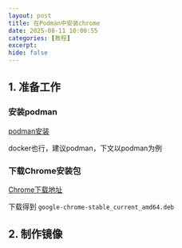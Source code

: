 ```yaml
---
layout: post
title: 在Podman中安装chrome
date: 2025-08-11 10:00:55
categories: [教程]
excerpt:
hide: false
---
```



## 1. 准备工作

### 安装podman

[podman安装](https://podman.io/docs/installation#installing-on-linux)

docker也行，建议podman，下文以podman为例

### 下载Chrome安装包

[Chrome下载地址](https://www.google.com/chrome/)

下载得到 `google-chrome-stable_current_amd64.deb`


## 2. 制作镜像
